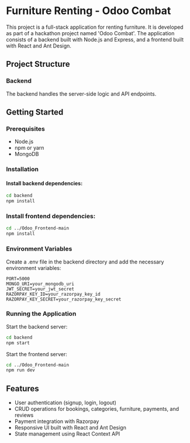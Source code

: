 # Furniture Renting - Odoo Combat

This project is a full-stack application for renting furniture. It is developed as part of a hackathon project named 'Odoo Combat'. The application consists of a backend built with Node.js and Express, and a frontend built with React and Ant Design.

## Project Structure

### Backend

The backend handles the server-side logic and API endpoints. 
## Getting Started

### Prerequisites

- Node.js
- npm or yarn
- MongoDB

### Installation

#### Install backend dependencies:

```sh
cd backend
npm install
```

### Install frontend dependencies:
```sh
cd ../Odoo_Frontend-main
npm install
```
 
### Environment Variables
Create a .env file in the backend directory and add the necessary environment variables:
```
PORT=5000
MONGO_URI=your_mongodb_uri
JWT_SECRET=your_jwt_secret
RAZORPAY_KEY_ID=your_razorpay_key_id
RAZORPAY_KEY_SECRET=your_razorpay_key_secret
```
### Running the Application
Start the backend server:
``` sh
cd backend
npm start
```
Start the frontend server:
```sh
cd ../Odoo_Frontend-main
npm run dev
```
## Features

- User authentication (signup, login, logout)
- CRUD operations for bookings, categories, furniture, payments, and reviews
- Payment integration with Razorpay
- Responsive UI built with React and Ant Design
- State management using React Context API
